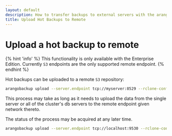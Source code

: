 ```yaml
---
layout: default
description: How to transfer backups to external servers with the arangobackup tool.
title: Upload Hot Backups to Remote
---
```

Upload a hot backup to remote
=============================

{% hint 'info' %}
This functionality is only available with the Enterprise Edition.
Currently `S3` endpoints are the only supported remote endpoint.
{% endhint %}

Hot backups can be uploaded to a remote `S3` repository:

```bash
arangobackup upload --server.endpoint tcp://myserver:8529 --rclone-config-file /path/to/remote.json --identifier 2019-05-13T07.15.43Z_some-label --remote-path S3://remote-endpoint/remote-directory
```

This process may take as long as it needs to upload the data from the
single server or all of the cluster's db servers to the remote
endpoint given network thereto.

The status of the process may be acquired at any later time.

```bash
arangobackup upload --server.endpoint tcp://localhost:9530 --rclone-config-file ~/remote.json --remote-path S3://remote-endpoint/remote-directory --status-id=1234
```
